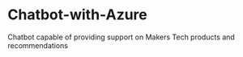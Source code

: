 # Chatbot-with-Azure
Chatbot capable of providing support on Makers Tech products and recommendations
